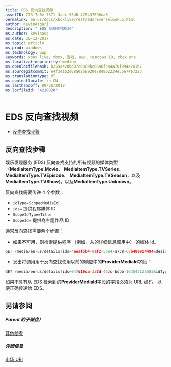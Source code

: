 ```yaml
---
title: EDS 反向查找视频
assetID: 773f7a8e-7571-3aec-96d6-478437696ea6
permalink: en-us/docs/xboxlive/rest/edsreverselookup.html
author: KevinAsgari
description: " EDS 反向查找视频"
ms.author: kevinasg
ms.date: 20-12-2017
ms.topic: article
ms.prod: windows
ms.technology: uwp
keywords: xbox live, xbox, 游戏, uwp, windows 10, xbox one
ms.localizationpriority: medium
ms.openlocfilehash: b259ae20bd07c6869bc6646fc44a70f994a261b7
ms.sourcegitcommit: e4f3e1b2d08a02b9920e78e802234e5b674e7223
ms.translationtype: MT
ms.contentlocale: zh-CN
ms.lasthandoff: 09/26/2018
ms.locfileid: "4210828"
---
```

# <a name="eds-reverse-lookup-for-video"></a>EDS 反向查找视频
 
  * [反向查找步骤](#ID4EQ)
 
<a id="ID4EQ"></a>

 
## <a name="reverse-lookup-steps"></a>反向查找步骤
 
娱乐发现服务 (EDS) 反向查找支持的所有视频的媒体类型 （**MediaItemType.Movie**、 **MediaItemType.TVSeries**、 **MediaItemType.TVEpisode**、 **MediaItemType.TVSeason**，以及**MediaItemType.TVShow**)，以及**MediaItemType.Unknown**。
 
反向查找需要传递 4 个参数： 
   * `idType=ScopedMediaId`
   * `ids=` 提供程序媒体 ID
   * `ScopeIdType=Title`
   * `ScopeId=` 提供商主题作品 ID
 
 
通常反向查找需要两个步骤： 
   * 如果不可用，则检索提供程序 （例如，从的详细信息调用中） 的媒体 id。 

```cpp
GET /media/en-us/details?ids=4eeaf5b4-9af2-56e4-a738-68b48e954494&desiredMediaItemTypes=Movie&desired=Providers
```

 
   * 发出将调用用于反向查找使用以前的响应中的**ProviderMediaId**字段： 

```cpp
GET /media/en-us/details?ids=047d19ca-3a7d-462c-bdbb-163543125583&idType=ScopedMediaId&desiredMediaItemTypes=Movie&fields=all&ScopeIdType=Title&ScopeId=0x5848085B
```

 
  
 
如果不具有从 EDS 检索到的**ProviderMediaId**字段的字段必须为 URL 编码，以便正确传递给 EDS。
  
<a id="ID4EOC"></a>

 
## <a name="see-also"></a>另请参阅
 
<a id="ID4EQC"></a>

 
##### <a name="parent"></a>Parent 的子磁盘）  

[其他参考](atoc-xboxlivews-reference-additional.md)

  
<a id="ID4E3C"></a>

 
##### <a name="further-information"></a>详细信息 

[市场 URI](../uri/marketplace/atoc-reference-marketplace.md)

   
